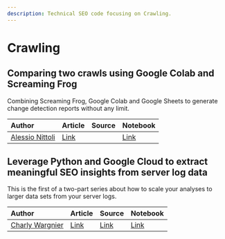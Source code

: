 ```yaml
---
description: Technical SEO code focusing on Crawling.
---
```


# Crawling

## Comparing two crawls using Google Colab and Screaming Frog

Combining Screaming Frog, Google Colab and Google Sheets to generate change detection reports without any limit.

| Author | Article | Source | Notebook |
| :--- | :--- | :--- | :--- |
| [Alessio Nittoli](https://twitter.com/nittolese) | [Link](https://nitto.li/screaming-frog-colab/) |  | [Link](https://colab.research.google.com/drive/1-CwO0GkC7RizVoZVxOE6a2ldK4d7TRHR) |

## Leverage Python and Google Cloud to extract meaningful SEO insights from server log data

This is the first of a two-part series about how to scale your analyses to larger data sets from your server logs.

| Author | Article | Source | Notebook |
| :--- | :--- | :--- | :--- |
|  [Charly Wargnier](https://twitter.com/DataChaz) | [Link](https://searchengineland.com/leverage-python-and-google-cloud-to-extract-meaningful-seo-insights-from-server-log-data-329199) | [Link](https://github.com/CharlyWargnier/Server_Log_Analyser_for_SEO) | [Link](https://colab.research.google.com/drive/1h3IdoDucFg7tIEiSGTjqksuNprgkcced) |

